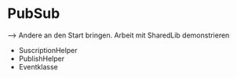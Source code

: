 # PubSub

--> Andere an den Start bringen. Arbeit mit SharedLib demonstrieren

* SuscriptionHelper
* PublishHelper
* Eventklasse